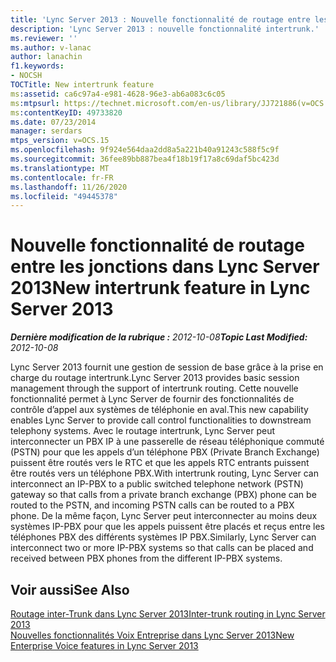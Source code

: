 ```yaml
---
title: 'Lync Server 2013 : Nouvelle fonctionnalité de routage entre les jonctions'
description: 'Lync Server 2013 : nouvelle fonctionnalité intertrunk.'
ms.reviewer: ''
ms.author: v-lanac
author: lanachin
f1.keywords:
- NOCSH
TOCTitle: New intertrunk feature
ms:assetid: ca6c97a4-e981-4628-96e3-ab6a083c6c05
ms:mtpsurl: https://technet.microsoft.com/en-us/library/JJ721886(v=OCS.15)
ms:contentKeyID: 49733820
ms.date: 07/23/2014
manager: serdars
mtps_version: v=OCS.15
ms.openlocfilehash: 9f924e564daa2dd8a5a221b40a91243c588f5c9f
ms.sourcegitcommit: 36fee89bb887bea4f18b19f17a8c69daf5bc423d
ms.translationtype: MT
ms.contentlocale: fr-FR
ms.lasthandoff: 11/26/2020
ms.locfileid: "49445378"
---
```

# <a name="new-intertrunk-feature-in-lync-server-2013"></a><span data-ttu-id="086d9-103">Nouvelle fonctionnalité de routage entre les jonctions dans Lync Server 2013</span><span class="sxs-lookup"><span data-stu-id="086d9-103">New intertrunk feature in Lync Server 2013</span></span>

<div data-xmlns="http://www.w3.org/1999/xhtml">

<div class="topic" data-xmlns="http://www.w3.org/1999/xhtml" data-msxsl="urn:schemas-microsoft-com:xslt" data-cs="https://msdn.microsoft.com/">

<div data-asp="https://msdn2.microsoft.com/asp">



</div>

<div id="mainSection">

<div id="mainBody"><span data-ttu-id="086d9-104">

<span> </span></span><span class="sxs-lookup"><span data-stu-id="086d9-104">

<span> </span></span></span>

<span data-ttu-id="086d9-105">_**Dernière modification de la rubrique :** 2012-10-08_</span><span class="sxs-lookup"><span data-stu-id="086d9-105">_**Topic Last Modified:** 2012-10-08_</span></span>

<span data-ttu-id="086d9-106">Lync Server 2013 fournit une gestion de session de base grâce à la prise en charge du routage intertrunk.</span><span class="sxs-lookup"><span data-stu-id="086d9-106">Lync Server 2013 provides basic session management through the support of intertrunk routing.</span></span> <span data-ttu-id="086d9-107">Cette nouvelle fonctionnalité permet à Lync Server de fournir des fonctionnalités de contrôle d’appel aux systèmes de téléphonie en aval.</span><span class="sxs-lookup"><span data-stu-id="086d9-107">This new capability enables Lync Server to provide call control functionalities to downstream telephony systems.</span></span> <span data-ttu-id="086d9-108">Avec le routage intertrunk, Lync Server peut interconnecter un PBX IP à une passerelle de réseau téléphonique commuté (PSTN) pour que les appels d’un téléphone PBX (Private Branch Exchange) puissent être routés vers le RTC et que les appels RTC entrants puissent être routés vers un téléphone PBX.</span><span class="sxs-lookup"><span data-stu-id="086d9-108">With intertrunk routing, Lync Server can interconnect an IP-PBX to a public switched telephone network (PSTN) gateway so that calls from a private branch exchange (PBX) phone can be routed to the PSTN, and incoming PSTN calls can be routed to a PBX phone.</span></span> <span data-ttu-id="086d9-109">De la même façon, Lync Server peut interconnecter au moins deux systèmes IP-PBX pour que les appels puissent être placés et reçus entre les téléphones PBX des différents systèmes IP PBX.</span><span class="sxs-lookup"><span data-stu-id="086d9-109">Similarly, Lync Server can interconnect two or more IP-PBX systems so that calls can be placed and received between PBX phones from the different IP-PBX systems.</span></span>

<div>

## <a name="see-also"></a><span data-ttu-id="086d9-110">Voir aussi</span><span class="sxs-lookup"><span data-stu-id="086d9-110">See Also</span></span>


[<span data-ttu-id="086d9-111">Routage inter-Trunk dans Lync Server 2013</span><span class="sxs-lookup"><span data-stu-id="086d9-111">Inter-trunk routing in Lync Server 2013</span></span>](lync-server-2013-inter-trunk-routing.md)  
[<span data-ttu-id="086d9-112">Nouvelles fonctionnalités Voix Entreprise dans Lync Server 2013</span><span class="sxs-lookup"><span data-stu-id="086d9-112">New Enterprise Voice features in Lync Server 2013</span></span>](lync-server-2013-new-enterprise-voice-features.md)  
  

<span data-ttu-id="086d9-113"></div>

</div>

<span> </span>

</div>

</div>

</span><span class="sxs-lookup"><span data-stu-id="086d9-113"></div>

</div>

<span> </span>

</div>

</div>

</span></span></div>

